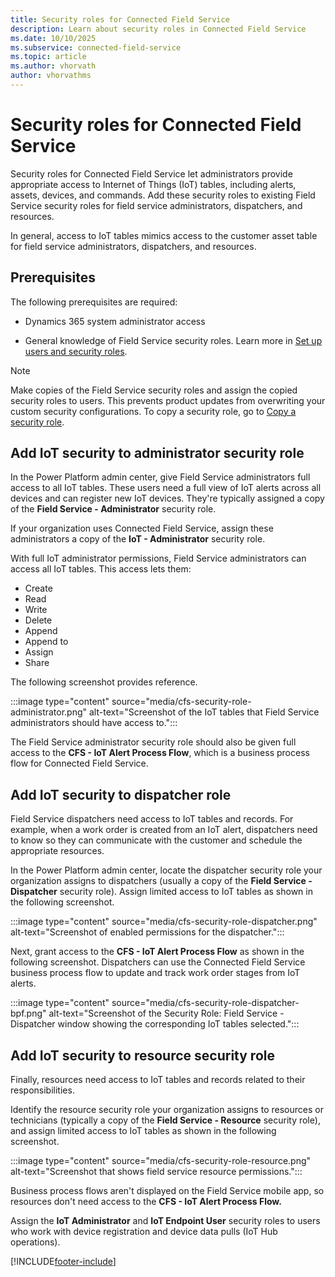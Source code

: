 ```yaml
---
title: Security roles for Connected Field Service
description: Learn about security roles in Connected Field Service
ms.date: 10/10/2025
ms.subservice: connected-field-service
ms.topic: article
ms.author: vhorvath
author: vhorvathms
---
```


# Security roles for Connected Field Service

Security roles for Connected Field Service let administrators provide appropriate access to Internet of Things (IoT) tables, including alerts, assets, devices, and commands. Add these security roles to existing Field Service security roles for field service administrators, dispatchers, and resources.

In general, access to IoT tables mimics access to the customer asset table for field service administrators, dispatchers, and resources.

## Prerequisites

The following prerequisites are required:

- Dynamics 365 system administrator access

- General knowledge of Field Service security roles. Learn more in [Set up users and security roles](users-licenses-permissions.md).

> [!NOTE]
> Make copies of the Field Service security roles and assign the copied security roles to users. This prevents product updates from overwriting your custom security configurations. To copy a security role, go to [Copy a security role](/power-platform/admin/database-security).

## Add IoT security to administrator security role

In the Power Platform admin center, give Field Service administrators full access to all IoT tables. These users need a full view of IoT alerts across all devices and can register new IoT devices. They're typically assigned a copy of the **Field Service - Administrator** security role.

If your organization uses Connected Field Service, assign these administrators a copy of the **IoT - Administrator** security role.

With full IoT administrator permissions, Field Service administrators can access all IoT tables. This access lets them:

- Create
- Read
- Write
- Delete
- Append
- Append to
- Assign
- Share

The following screenshot provides reference.

:::image type="content" source="media/cfs-security-role-administrator.png" alt-text="Screenshot of the IoT tables that Field Service administrators should have access to.":::

The Field Service administrator security role should also be given full access to the **CFS - IoT Alert Process Flow**, which is a business process flow for Connected Field Service.

## Add IoT security to dispatcher role

Field Service dispatchers need access to IoT tables and records. For example, when a work order is created from an IoT alert, dispatchers need to know so they can communicate with the customer and schedule the appropriate resources.  

In the Power Platform admin center, locate the dispatcher security role your organization assigns to dispatchers (usually a copy of the **Field Service - Dispatcher** security role). Assign limited access to IoT tables as shown in the following screenshot.  

:::image type="content" source="media/cfs-security-role-dispatcher.png" alt-text="Screenshot of enabled permissions for the dispatcher.":::

Next, grant access to the **CFS - IoT Alert Process Flow** as shown in the following screenshot. Dispatchers can use the Connected Field Service business process flow to update and track work order stages from IoT alerts.  

:::image type="content" source="media/cfs-security-role-dispatcher-bpf.png" alt-text="Screenshot of the Security Role: Field Service - Dispatcher window showing the corresponding IoT tables selected.":::

## Add IoT security to resource security role

Finally, resources need access to IoT tables and records related to their responsibilities.

Identify the resource security role your organization assigns to resources or technicians (typically a copy of the **Field Service - Resource** security role), and assign limited access to IoT tables as shown in the following screenshot.

:::image type="content" source="media/cfs-security-role-resource.png" alt-text="Screenshot that shows field service resource permissions.":::

Business process flows aren't displayed on the Field Service mobile app, so resources don't need access to the **CFS - IoT Alert Process Flow.**

Assign the **IoT Administrator** and **IoT Endpoint User** security roles to users who work with device registration and device data pulls (IoT Hub operations).

[!INCLUDE[footer-include](../includes/footer-banner.md)]

